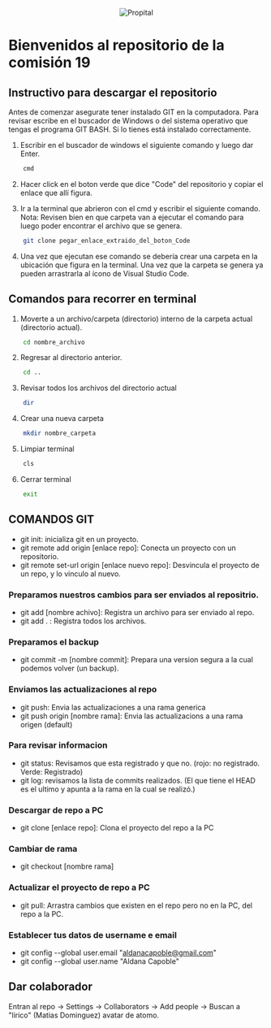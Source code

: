 <p align="center">
  <img src="https://globalacademyoficial.com/_next/static/media/logo_ga.b3948337.svg" alt="Propital" />
</p>

# Bienvenidos al repositorio de la comisión 19

## Instructivo para descargar el repositorio

Antes de comenzar asegurate tener instalado GIT en la computadora. Para revisar escribe en el buscador
de Windows o del sistema operativo que tengas el programa GIT BASH. Si lo tienes está instalado correctamente.

1. Escribir en el buscador de windows el siguiente comando y luego dar Enter.
```bash
    cmd
```
2. Hacer click en el boton verde que dice "Code" del repositorio y copiar el enlace que allí figura.

3. Ir a la terminal que abrieron con el cmd y escribir el siguiente comando. 
Nota: Revisen bien en que carpeta van a ejecutar el comando para luego poder encontrar el archivo
que se genera.
```bash
    git clone pegar_enlace_extraido_del_boton_Code
```
4. Una vez que ejecutan ese comando se debería crear una carpeta en la ubicación que figura en la terminal.
Una vez que la carpeta se genera ya pueden arrastrarla al ícono de Visual Studio Code.

## Comandos para recorrer en terminal
1. Moverte a un archivo/carpeta (directorio) interno de la carpeta actual (directorio actual).
```bash
    cd nombre_archivo
```
2. Regresar al directorio anterior.
```bash
    cd ..
```
3. Revisar todos los archivos del directorio actual
```bash
    dir
```
4. Crear una nueva carpeta
```bash
    mkdir nombre_carpeta
```
5. Limpiar terminal
```bash
    cls
```
6. Cerrar terminal
```bash
    exit
```


## COMANDOS GIT

- git init: inicializa git en un proyecto.
- git remote add origin [enlace repo]: Conecta un proyecto con un repositorio.
- git remote set-url origin [enlace nuevo repo]: Desvincula el proyecto de un repo, y lo vinculo al nuevo.

### Preparamos nuestros cambios para ser enviados al repositrio.
- git add [nombre achivo]: Registra un archivo para ser enviado al repo.
- git add . : Registra todos los archivos.

### Preparamos el backup
- git commit -m [nombre commit]: Prepara una version segura a la cual podemos volver (un backup).

### Enviamos las actualizaciones al repo
- git push: Envia las actualizaciones a una rama generica
- git push origin [nombre rama]: Envia las actualizacions a una rama origen (default)

### Para revisar informacion
- git status: Revisamos que esta registrado y que no. (rojo: no registrado. Verde: Registrado)
- git log: revisamos la lista de commits realizados. (El que tiene el HEAD es el ultimo y apunta a la rama en la cual se realizó.)

### Descargar de repo a PC
- git clone [enlace repo]: Clona el proyecto del repo a la PC

### Cambiar de rama
- git checkout [nombre rama]

### Actualizar el proyecto de repo a PC
- git pull: Arrastra cambios que existen en el repo pero no en la PC, del repo a la PC.

### Establecer tus datos de username e email
- git config --global user.email "aldanacapoble@gmail.com"
- git config --global user.name "Aldana Capoble"

## Dar colaborador
Entran al repo -> Settings -> Collaborators -> Add people -> Buscan a "lirico" (Matias Dominguez) avatar de atomo.
